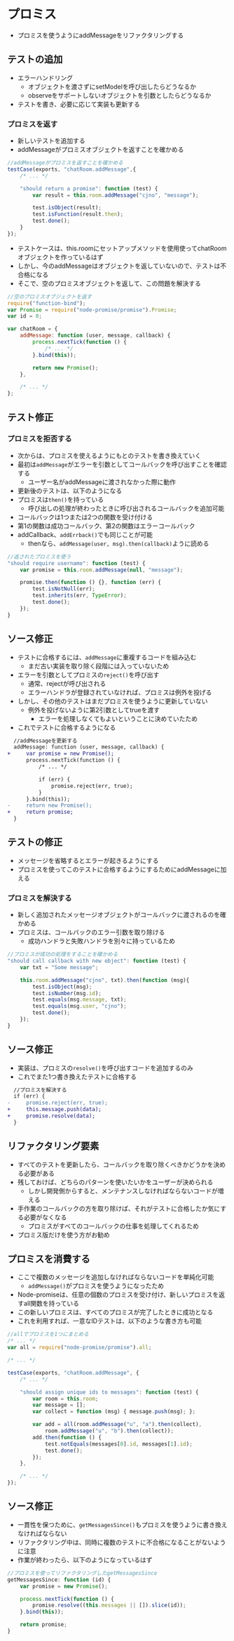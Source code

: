 # プロミス

* プロミスを使うようにaddMessageをリファクタリングする

## テストの追加

* エラーハンドリング
    * オブジェクトを渡さずにsetModelを呼び出したらどうなるか
    * observeをサポートしないオブジェクトを引数としたらどうなるか
* テストを書き、必要に応じて実装も更新する

### プロミスを返す

* 新しいテストを追加する
* addMessageがプロミスオブジェクトを返すことを確かめる

```javascript
//addMessageがプロミスを返すことを確かめる
testCase(exports, "chatRoom.addMessage",{
    /* ... */

    "should return a promise": function (test) {
        var result = this.room.addMessage("cjno", "message");

        test.isObject(result);
        test.isFunction(result.then);
        test.done();
    }
});
```

* テストケースは、this.roomにセットアップメソッドを使用使ってchatRoomオブジェクトを作っているはず
* しかし、今のaddMessageはオブジェクトを返していないので、テストは不合格になる
* そこで、空のプロミスオブジェクトを返して、この問題を解決する

```javascript
//空のプロミスオブジェクトを返す
require("function-bind");
var Promise = require("node-promise/promise").Promise;
var id = 0;

var chatRoom = {
    addMessage: function (user, message, callback) {
        process.nextTick(function () {
            /* ... */
        }.bind(this));

        return new Promise();
    },

    /* ... */
};
```

## テスト修正

### プロミスを拒否する

* 次からは、プロミスを使えるようにもとのテストを書き換えていく
* 最初は`addMessage`がエラーを引数としてコールバックを呼び出すことを確認する
    * ユーザー名がaddMessageに渡されなかった際に動作
* 更新後のテストは、以下のようになる 
* プロミスは`then()`を持っている
    * 呼び出しの処理が終わったときに呼び出されるコールバックを追加可能
* コールバックは1つまたは2つの関数を受け付ける
* 第1の関数は成功コールバック、第2の関数はエラーコールバック
* addCallback、`addErrback()`でも同じことが可能
    * thenなら、`addMessage(user, msg).then(callback)`ように読める

```javascript
//返されたプロミスを使う
"should require username": function (test) {
    var promise = this.room.addMessage(null, "message");

    promise.then(function () {}, function (err) {
        test.isNotNull(err);
        test.inherits(err, TypeError);
        test.done();
    });
}
```

## ソース修正

* テストに合格するには、`addMessage`に重複するコードを組み込む
    * まだ古い実装を取り除く段階には入っていないため
* エラーを引数としてプロミスの`reject()`を呼び出す
    * 通常、rejectが呼び出される
    * エラーハンドラが登録されていなければ、プロミスは例外を投げる
* しかし、その他のテストはまだプロミスを使うように更新していない
    * 例外を投げないように第2引数としてtrueを渡す
        * エラーを処理しなくてもよいということに決めていたため
* これでテストに合格するようになる

```diff
  //addMessageを更新する
  addMessage: function (user, message, callback) {
+     var promise = new Promise();
      process.nextTick(function () {
          /* ... */

          if (err) {
              promise.reject(err, true);
          }
      }.bind(this));
-     return new Promise();
+     return promise;
  }
```

## テストの修正

* メッセージを省略するとエラーが起きるようにする
* プロミスを使ってこのテストに合格するようにするためにaddMessageに加える

### プロミスを解決する

* 新しく追加されたメッセージオブジェクトがコールバックに渡されるのを確かめる
* プロミスは、コールバックのエラー引数を取り除ける
    * 成功ハンドラと失敗ハンドラを別々に持っているため

```javascript
//プロミスが成功の処理をすることを確かめる
"should call callback with new object": function (test) {
    var txt = "Some message";

    this.room.addMessage("cjno", txt).then(function (msg){
        test.isObject(msg);
        test.isNumber(msg.id);
        test.equals(msg.message, txt);
        test.equals(msg.user, "cjno");
        test.done();
    });
}
```

## ソース修正

* 実装は、プロミスの`resolve()`を呼び出すコードを追加するのみ
* これでまた1つ書き換えたテストに合格する

```diff
  //プロミスを解決する
  if (err) {
-     promise.reject(err, true);
+     this.message.push(data);
+     promise.resolve(data);
  }
```

## リファクタリング要素

* すべてのテストを更新したら、コールバックを取り除くべきかどうかを決める必要がある
* 残しておけば、どちらのパターンを使いたいかをユーザーが決められる
    * しかし開発側からすると、メンテナンスしなければならないコードが増える
* 手作業のコールバックの方を取り除けば、それがテストに合格したか気にする必要がなくなる
    * プロミスがすべてのコールバックの仕事を処理してくれるため
* プロミス版だけを使う方がお勧め

## プロミスを消費する

* ここで複数のメッセージを追加しなければならないコードを単純化可能
    * `addMessage()`がプロミスを使うようになったため
* Node-promiseは、任意の個数のプロミスを受け付け、新しいプロミスを返すall関数を持っている
* この新しいプロミスは、すべてのプロミスが完了したときに成功となる
* これを利用すれば、一意なIDテストは、以下のような書き方も可能

```javascript
//allでプロミスを1つにまとめる
/* ... */
var all = require("node-promise/promise").all;

/* ... */

testCase(exports, "chatRoom.addMessage", {
    /* ... */

    "should assign unique ids to messages": function (test) {
        var room = this.room;
        var message = [];
        var collect = function (msg) { message.push(msg); };

        var add = all(room.addMessage("u", "a").then(collect),
            room.addMessage("u", "b").then(collect));
        add.then(function () {
            test.notEquals(messages[0].id, messages[1].id);
            test.done();
        });
    },

    /* ... */
});
```

## ソース修正

* 一貫性を保つために、`getMessagesSince()`もプロミスを使うように書き換えなければならない
* リファクタリング中は、同時に複数のテストに不合格になることがないように注意
* 作業が終わったら、以下のようになっているはず

```javascript
//プロミスを使ってリファクタリングしたgetMessagesSince
getMessagesSince: function (id) {
    var promise = new Promise();

    process.nextTick(function () {
        promise.resolve((this.messages || []).slice(id));
    }.bind(this));

    return promise;
}
```